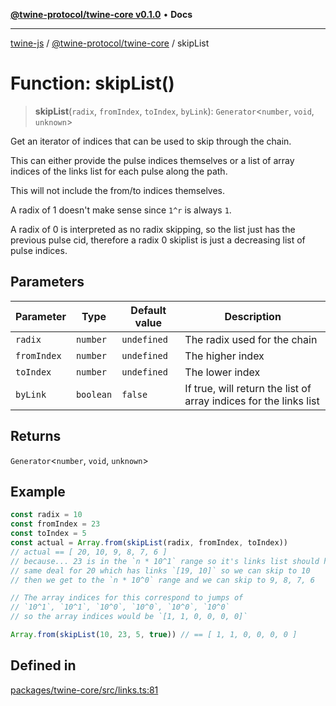 [**@twine-protocol/twine-core v0.1.0**](../index.md) • **Docs**

***

[twine-js](../../../index.md) / [@twine-protocol/twine-core](../index.md) / skipList

# Function: skipList()

> **skipList**(`radix`, `fromIndex`, `toIndex`, `byLink`): `Generator`\<`number`, `void`, `unknown`\>

Get an iterator of indices that can be used to skip through the chain.

This can either provide the pulse indices themselves or a list of
array indices of the links list for each pulse along the path.

This will not include the from/to indices themselves.

A radix of 1 doesn't make sense since `1^r` is always `1`.

A radix of 0 is interpreted as no radix skipping, so the list
just has the previous pulse cid, therefore a radix 0 skiplist
is just a decreasing list of pulse indices.

## Parameters

| Parameter | Type | Default value | Description |
| ------ | ------ | ------ | ------ |
| `radix` | `number` | `undefined` | The radix used for the chain |
| `fromIndex` | `number` | `undefined` | The higher index |
| `toIndex` | `number` | `undefined` | The lower index |
| `byLink` | `boolean` | `false` | If true, will return the list of array indices for the links list |

## Returns

`Generator`\<`number`, `void`, `unknown`\>

## Example

```js
const radix = 10
const fromIndex = 23
const toIndex = 5
const actual = Array.from(skipList(radix, fromIndex, toIndex))
// actual == [ 20, 10, 9, 8, 7, 6 ]
// because... 23 is in the `n * 10^1` range so it's links list should have `[22, 20]`
// same deal for 20 which has links `[19, 10]` so we can skip to 10
// then we get to the `n * 10^0` range and we can skip to 9, 8, 7, 6

// The array indices for this correspond to jumps of
// `10^1`, `10^1`, `10^0`, `10^0`, `10^0`, `10^0`
// so the array indices would be `[1, 1, 0, 0, 0, 0]`

Array.from(skipList(10, 23, 5, true)) // == [ 1, 1, 0, 0, 0, 0 ]
```

## Defined in

[packages/twine-core/src/links.ts:81](https://github.com/twine-protocol/twine-js/blob/3800995f9c83f4f5711bcf3062ea754a1e4448ce/packages/twine-core/src/links.ts#L81)
